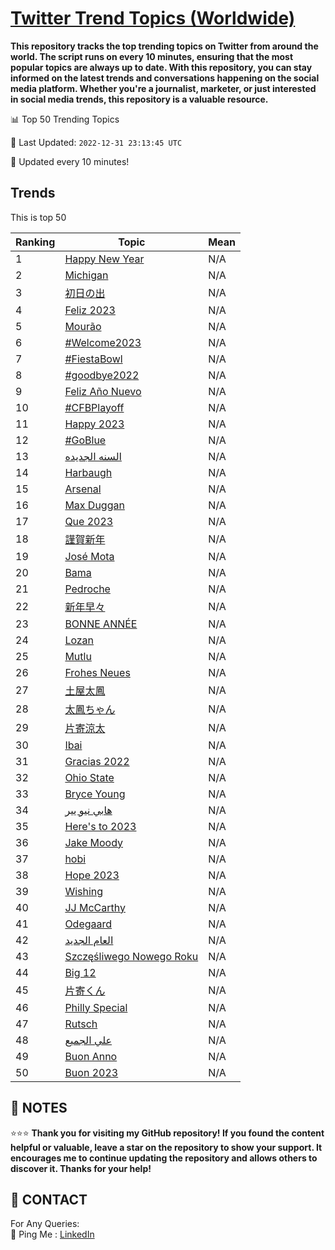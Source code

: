 [Twitter Trend Topics (Worldwide)](https://github.com/ErcinDedeoglu/Twitter-Trend-Topics)
==========

**This repository tracks the top trending topics on Twitter from around the world. 
The script runs on every 10 minutes, ensuring that the most popular topics are always up to date. 
With this repository, you can stay informed on the latest trends and conversations happening on the social media platform. 
Whether you're a journalist, marketer, or just interested in social media trends, this repository is a valuable resource.**


📊 Top 50 Trending Topics

📆 Last Updated: `2022-12-31 23:13:45 UTC`

🔧 Updated every 10 minutes!


## Trends

This is top 50

| Ranking | Topic | Mean |
| ------- | ------------ | ------------ |
| 1 | [Happy New Year](http://twitter.com/search?q=Happy+New+Year) | N/A |
| 2 | [Michigan](http://twitter.com/search?q=Michigan) | N/A |
| 3 | [初日の出](http://twitter.com/search?q=%e5%88%9d%e6%97%a5%e3%81%ae%e5%87%ba) | N/A |
| 4 | [Feliz 2023](http://twitter.com/search?q=Feliz+2023) | N/A |
| 5 | [Mourão](http://twitter.com/search?q=Mour%c3%a3o) | N/A |
| 6 | [#Welcome2023](http://twitter.com/search?q=%23Welcome2023) | N/A |
| 7 | [#FiestaBowl](http://twitter.com/search?q=%23FiestaBowl) | N/A |
| 8 | [#goodbye2022](http://twitter.com/search?q=%23goodbye2022) | N/A |
| 9 | [Feliz Año Nuevo](http://twitter.com/search?q=Feliz+A%c3%b1o+Nuevo) | N/A |
| 10 | [#CFBPlayoff](http://twitter.com/search?q=%23CFBPlayoff) | N/A |
| 11 | [Happy 2023](http://twitter.com/search?q=Happy+2023) | N/A |
| 12 | [#GoBlue](http://twitter.com/search?q=%23GoBlue) | N/A |
| 13 | [السنه الجديده](http://twitter.com/search?q=%d8%a7%d9%84%d8%b3%d9%86%d9%87+%d8%a7%d9%84%d8%ac%d8%af%d9%8a%d8%af%d9%87) | N/A |
| 14 | [Harbaugh](http://twitter.com/search?q=Harbaugh) | N/A |
| 15 | [Arsenal](http://twitter.com/search?q=Arsenal) | N/A |
| 16 | [Max Duggan](http://twitter.com/search?q=Max+Duggan) | N/A |
| 17 | [Que 2023](http://twitter.com/search?q=Que+2023) | N/A |
| 18 | [謹賀新年](http://twitter.com/search?q=%e8%ac%b9%e8%b3%80%e6%96%b0%e5%b9%b4) | N/A |
| 19 | [José Mota](http://twitter.com/search?q=Jos%c3%a9+Mota) | N/A |
| 20 | [Bama](http://twitter.com/search?q=Bama) | N/A |
| 21 | [Pedroche](http://twitter.com/search?q=Pedroche) | N/A |
| 22 | [新年早々](http://twitter.com/search?q=%e6%96%b0%e5%b9%b4%e6%97%a9%e3%80%85) | N/A |
| 23 | [BONNE ANNÉE](http://twitter.com/search?q=BONNE+ANN%c3%89E) | N/A |
| 24 | [Lozan](http://twitter.com/search?q=Lozan) | N/A |
| 25 | [Mutlu](http://twitter.com/search?q=Mutlu) | N/A |
| 26 | [Frohes Neues](http://twitter.com/search?q=Frohes+Neues) | N/A |
| 27 | [土屋太鳳](http://twitter.com/search?q=%e5%9c%9f%e5%b1%8b%e5%a4%aa%e9%b3%b3) | N/A |
| 28 | [太鳳ちゃん](http://twitter.com/search?q=%e5%a4%aa%e9%b3%b3%e3%81%a1%e3%82%83%e3%82%93) | N/A |
| 29 | [片寄涼太](http://twitter.com/search?q=%e7%89%87%e5%af%84%e6%b6%bc%e5%a4%aa) | N/A |
| 30 | [Ibai](http://twitter.com/search?q=Ibai) | N/A |
| 31 | [Gracias 2022](http://twitter.com/search?q=Gracias+2022) | N/A |
| 32 | [Ohio State](http://twitter.com/search?q=Ohio+State) | N/A |
| 33 | [Bryce Young](http://twitter.com/search?q=Bryce+Young) | N/A |
| 34 | [هابي نيو يير](http://twitter.com/search?q=%d9%87%d8%a7%d8%a8%d9%8a+%d9%86%d9%8a%d9%88+%d9%8a%d9%8a%d8%b1) | N/A |
| 35 | [Here's to 2023](http://twitter.com/search?q=Here%27s+to+2023) | N/A |
| 36 | [Jake Moody](http://twitter.com/search?q=Jake+Moody) | N/A |
| 37 | [hobi](http://twitter.com/search?q=hobi) | N/A |
| 38 | [Hope 2023](http://twitter.com/search?q=Hope+2023) | N/A |
| 39 | [Wishing](http://twitter.com/search?q=Wishing) | N/A |
| 40 | [JJ McCarthy](http://twitter.com/search?q=JJ+McCarthy) | N/A |
| 41 | [Odegaard](http://twitter.com/search?q=Odegaard) | N/A |
| 42 | [العام الجديد](http://twitter.com/search?q=%d8%a7%d9%84%d8%b9%d8%a7%d9%85+%d8%a7%d9%84%d8%ac%d8%af%d9%8a%d8%af) | N/A |
| 43 | [Szczęśliwego Nowego Roku](http://twitter.com/search?q=Szcz%c4%99%c5%9bliwego+Nowego+Roku) | N/A |
| 44 | [Big 12](http://twitter.com/search?q=Big+12) | N/A |
| 45 | [片寄くん](http://twitter.com/search?q=%e7%89%87%e5%af%84%e3%81%8f%e3%82%93) | N/A |
| 46 | [Philly Special](http://twitter.com/search?q=Philly+Special) | N/A |
| 47 | [Rutsch](http://twitter.com/search?q=Rutsch) | N/A |
| 48 | [علي الجميع](http://twitter.com/search?q=%d8%b9%d9%84%d9%8a+%d8%a7%d9%84%d8%ac%d9%85%d9%8a%d8%b9) | N/A |
| 49 | [Buon Anno](http://twitter.com/search?q=Buon+Anno) | N/A |
| 50 | [Buon 2023](http://twitter.com/search?q=Buon+2023) | N/A |




## 📝 NOTES

⭐⭐⭐ **Thank you for visiting my GitHub repository! If you found the content helpful or valuable, leave a star on the repository to show your support. It encourages me to continue updating the repository and allows others to discover it. Thanks for your help!**

## 📨 CONTACT

 For Any Queries:  
            🏓 Ping Me : [LinkedIn](https://www.linkedin.com/in/ercindedeoglu/)